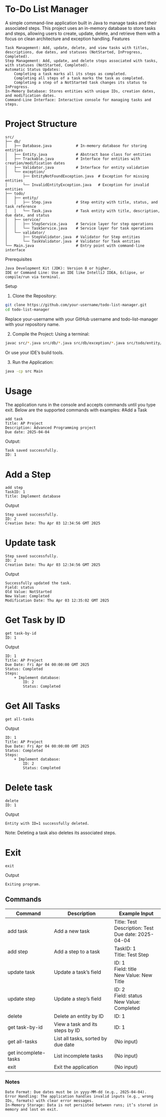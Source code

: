 # To-Do List Manager

A simple command-line application built in Java to manage tasks and their associated steps. This project uses an in-memory database to store tasks and steps, allowing users to create, update, delete, and retrieve them with a focus on clean architecture and exception handling.
Features

    Task Management: Add, update, delete, and view tasks with titles, descriptions, due dates, and statuses (NotStarted, InProgress, Completed).
    Step Management: Add, update, and delete steps associated with tasks, with statuses (NotStarted, Completed).
    Automatic Status Updates:
        Completing a task marks all its steps as completed.
        Completing all steps of a task marks the task as completed.
        Completing a step of a NotStarted task changes its status to InProgress.
    In-Memory Database: Stores entities with unique IDs, creation dates, and modification dates.
    Command-Line Interface: Interactive console for managing tasks and steps.

# Project Structure
```text
src/
├── db/
│   ├── Database.java           # In-memory database for storing entities
│   ├── Entity.java             # Abstract base class for entities
│   ├── Trackable.java          # Interface for entities with creation/modification dates
│   ├── Validator.java          # Interface for entity validation
│   └── exception/
│       ├── EntityNotFoundException.java  # Exception for missing entities
│       └── InvalidEntityException.java   # Exception for invalid entities
├── todo/
│   ├── entity/
│   │   ├── Step.java           # Step entity with title, status, and task reference
│   │   └── Task.java           # Task entity with title, description, due date, and status
│   ├── service/
│   │   ├── StepService.java    # Service layer for step operations
│   │   └── TaskService.java    # Service layer for task operations
│   └── validator/
│       ├── StepValidator.java  # Validator for Step entities
│       └── TaskValidator.java  # Validator for Task entities
└── Main.java                   # Entry point with command-line interface
```
Prerequisites

    Java Development Kit (JDK): Version 8 or higher.
    IDE or Command Line: Use an IDE like IntelliJ IDEA, Eclipse, or compile/run via terminal.

Setup

1. Clone the Repository:
```bash
git clone https://github.com/your-username/todo-list-manager.git
cd todo-list-manager
```
Replace your-username with your GitHub username and todo-list-manager with your repository name.

2. Compile the Project: Using a terminal:
```bash
javac src/*.java src/db/*.java src/db/exception/*.java src/todo/entity/*.java src/todo/service/*.java src/todo/validator/*.java
```
Or use your IDE’s build tools.

3. Run the Application:
```bash
java -cp src Main
```
# Usage

The application runs in the console and accepts commands until you type exit. Below are the supported commands with examples:
#Add a Task
```text
add task
Title: AP Project
Description: Advanced Programming project
Due date: 2025-04-04
```
Output:
```text
Task saved successfully.
ID: 1
```
# Add a Step
```text
add step
TaskID: 1
Title: Implement database
```
Output
```text
Step saved successfully.
ID: 2
Creation Date: Thu Apr 03 12:34:56 GMT 2025
```
# Update task
```text
Step saved successfully.
ID: 2
Creation Date: Thu Apr 03 12:34:56 GMT 2025
```
Output
```text
Successfully updated the task.
Field: status
Old Value: NotStarted
New Value: Completed
Modification Date: Thu Apr 03 12:35:02 GMT 2025
```
# Get Task by ID
```text
get task-by-id
ID: 1
```
Output
```text
ID: 1
Title: AP Project
Due Date: Fri Apr 04 00:00:00 GMT 2025
Status: Completed
Steps:
    + Implement database:
        ID: 2
        Status: Completed
```
# Get All Tasks
```text
get all-tasks
```
Output
```text
ID: 1
Title: AP Project
Due Date: Fri Apr 04 00:00:00 GMT 2025
Status: Completed
Steps:
    + Implement database:
        ID: 2
        Status: Completed
```
# Delete task
```text
delete
ID: 1
```
Output
```text
Entity with ID=1 successfully deleted.
```
Note: Deleting a task also deletes its associated steps.
# Exit
```text
exit
```
Output
```text
Exiting program.
```

## Commands
|Command	|Description	|Example Input|
|-----------|---------------|-------------|
|add task	|Add a new task	|Title: Test<br>Description: Test<br>Due date: 2025-04-04|
|add step	|Add a step to a task	|TaskID: 1<br>Title: Test Step|
|update task	|Update a task’s field	|ID: 1<br>Field: title<br>New Value: New Title|
|update step	|Update a step’s field	|ID: 2<br>Field: status<br>New Value: Completed|
|delete     |Delete an entity by ID	|ID: 1|
|get task-by-id	|View a task and its steps by ID	|ID: 1|
|get all-tasks	|List all tasks, sorted by due date	|(No input)|
|get incomplete-tasks	|List incomplete tasks	|(No input)|
|exit	|Exit the application	|(No input)|

### Notes
    Date Format: Due dates must be in yyyy-MM-dd (e.g., 2025-04-04).
    Error Handling: The application handles invalid inputs (e.g., wrong IDs, formats) with clear error messages.
    In-Memory Storage: Data is not persisted between runs; it’s stored in memory and lost on exit.
